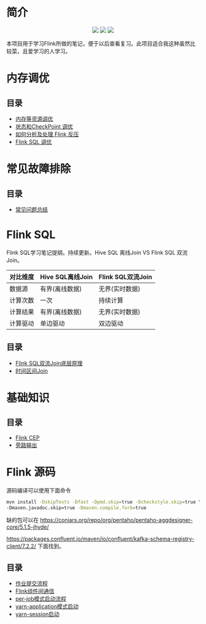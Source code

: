 
# 简介

<p align="center"><a title="flink book" target="_blank" href="https://github.com/zeekling/flink_book"><img src="https://img.shields.io/github/last-commit/zeekling/flink_book.svg?style=flat-square&color=FF9900"></a>
<a title="GitHub repo size in bytes" target="_blank" href="https://github.com/zeekling/flink_book"><img src="https://img.shields.io/github/repo-size/zeekling/flink_book.svg?style=flat-square"></a>
<a title="Hits" target="_blank" href="https://github.com/zeekling/hits"><img src="https://hits.b3log.org/zeekling/flink_book.svg"></a></p>

本项目用于学习Flink所做的笔记，便于以后查看复习。此项目适合我这种虽然比较菜，且爱学习的人学习。

# 内存调优

## 目录

- [内存等资源调优](./调优/Resource.md)
- [状态和CheckPoint 调优](./调优/CheckPoint.md)
- [如何分析及处理 Flink 反压](./调优/backpress.md)
- [Flink SQL 调优](./调优/flinkSql.md)

# 常见故障排除

## 目录

- [常见问题总结](./常见问题)


# Flink SQL 

Flink SQL学习笔记提纲。持续更新。Hive SQL 离线Join VS Flink SQL 双流Join。

| 对比维度 | Hive SQL离线Join | Flink SQL双流Join |
| ---| ----|----|
| 数据源 | 有界(离线数据)| 无界(实时数据)  |
| 计算次数 | 一次 | 持续计算 |
| 计算结果 | 有界(离线数据)  | 无界(实时数据) |
| 计算驱动 | 单边驱动  | 双边驱动  |

## 目录

- [Flink SQL双流Join底层原理](./Flink_SQL/双流Join底层原理.md)
- [时间区间Join](./Flink_SQL/时间区间Join.md)

# 基础知识

## 目录

- [Flink CEP](./basic/CEP.md)
- [旁路输出](./basic/旁路输出.md)


# Flink 源码

源码编译可以使用下面命令

```sh
mvn install -DskipTests -Dfast -Dpmd.skip=true -Dcheckstyle.skip=true \
-Dmaven.javadoc.skip=true -Dmaven.compile.fork=true

```

缺的包可以在 https://conjars.org/repo/org/pentaho/pentaho-aggdesigner-core/5.1.5-jhyde/

https://packages.confluent.io/maven/io/confluent/kafka-schema-registry-client/7.2.2/ 下面找到。

## 目录

- [作业提交流程](./source_code/作业提交.md)
- [Flink组件间通信](./source_code/Flink组件通信.md)
- [per-job模式启动流程](./source_code/per-job启动.md)
- [yarn-application模式启动](./source_code/application启动.md)
- [yarn-session启动](./source_code/yarn-session启动.md)

